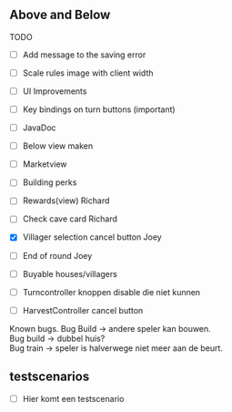 ## Above and Below  

TODO
 - [ ] Add message to the saving error
 - [ ] Scale rules image with client width 
 - [ ] UI Improvements
 - [ ] Key bindings on turn buttons (important)
 - [ ] JavaDoc
 - [ ] Below view maken
 
 - [ ] Marketview

 - [ ] Building perks

 - [ ] Rewards(view) Richard
 - [ ] Check cave card Richard

 - [x] Villager selection cancel button Joey
 - [ ] End of round Joey


 - [ ] Buyable houses/villagers


 - [ ] Turncontroller knoppen disable die niet kunnen


 - [ ] HarvestController cancel button


Known bugs. 
Bug Build -> andere speler kan bouwen.  
Bug build -> dubbel huis?  
Bug train -> speler is halverwege niet meer aan de beurt. 

## testscenarios
 - [ ] Hier komt een testscenario
